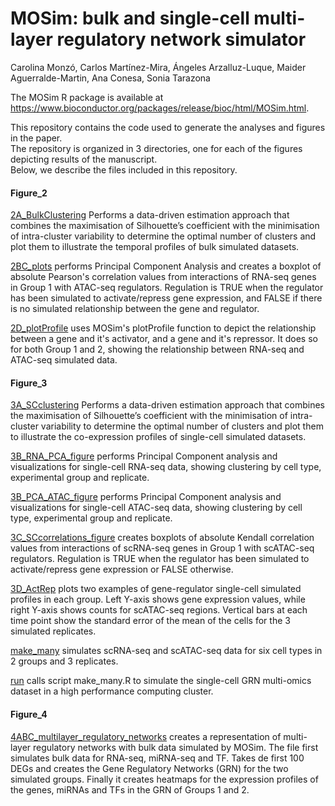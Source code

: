 # MOSim: bulk and single-cell multi-layer regulatory network simulator

Carolina Monzó, Carlos Martínez-Mira, Ángeles Arzalluz-Luque, Maider Aguerralde-Martin, Ana Conesa, Sonia Tarazona

The MOSim R package is available at  
<https://www.bioconductor.org/packages/release/bioc/html/MOSim.html>.

This repository contains the code used to generate the analyses and figures in the paper.  
The repository is organized in 3 directories, one for each of the figures depicting results of the manuscript.  
Below, we describe the files included in this repository.  

#### Figure_2
  
[2A_BulkClustering](Figure_2/2A_BulkClustering.R) Performs a data-driven estimation approach that combines the maximisation of Silhouette’s coefficient with the minimisation of intra-cluster variability to determine the optimal number of clusters and plot them to illustrate the temporal profiles of bulk simulated datasets.  
  
[2BC_plots](Figure_2/2BC_plots.R) performs Principal Component Analysis and creates a boxplot of absolute Pearson's correlation values from interactions of RNA-seq genes in Group 1 with ATAC-seq regulators. Regulation is TRUE when the regulator has been simulated to activate/repress gene expression, and FALSE if there is no simulated relationship between the gene and regulator.  
  
[2D_plotProfile](Figure_2/2D_plotProfile.R) uses MOSim's plotProfile function to depict the relationship between a gene and it's activator, and a gene and it's repressor. It does so for both Group 1 and 2, showing the relationship between RNA-seq and ATAC-seq simulated data.  

#### Figure_3
  
[3A_SCclustering](Figure_3/3A_SCclustering.R) Performs a data-driven estimation approach that combines the maximisation of Silhouette’s coefficient with the minimisation of intra-cluster variability to determine the optimal number of clusters and plot them to illustrate the co-expression profiles of single-cell simulated datasets.  
  
[3B_RNA_PCA_figure](Figure_3/3B_RNA_PCA_figure.R) performs Principal Component analysis and visualizations for single-cell RNA-seq data, showing clustering by cell type, experimental group and replicate.  

[3B_PCA_ATAC_figure](Figure_3/3B_PCA_ATAC_figure.R) performs Principal Component analysis and visualizations for single-cell ATAC-seq data, showing clustering by cell type, experimental group and replicate.  

[3C_SCcorrelations_figure](Figure_3/3C_SCcorrelations_figure.R) creates boxplots of absolute Kendall correlation values from interactions of scRNA-seq genes in Group 1 with scATAC-seq regulators. Regulation is TRUE when the regulator has been simulated to activate/repress gene expression or FALSE otherwise. 

[3D_ActRep](Figure_3/3D_ActRep.R) plots two examples of gene-regulator single-cell simulated profiles in each group. Left Y-axis shows gene expression values, while right Y-axis shows counts for scATAC-seq regions. Vertical bars at each time point show the standard error of the mean of the cells for the 3 simulated replicates. 

[make_many](Figure_3/make_many.R) simulates scRNA-seq and scATAC-seq data for six cell types in 2 groups and 3 replicates.  

[run](Figure_3/run.sh) calls script make_many.R to simulate the single-cell GRN multi-omics dataset in a high performance computing cluster.

#### Figure_4  

[4ABC_multilayer_regulatory_networks](Figure_4/4ABC_multilayer_regulatory_networks.R) creates a representation of multi-layer regulatory networks with bulk data simulated by MOSim. The file first simulates bulk data for RNA-seq, miRNA-seq and TF. Takes de first 100 DEGs and creates the Gene Regulatory Networks (GRN) for the two simulated groups. Finally it creates heatmaps for the expression profiles of the genes, miRNAs and TFs in the GRN of Groups 1 and 2.
